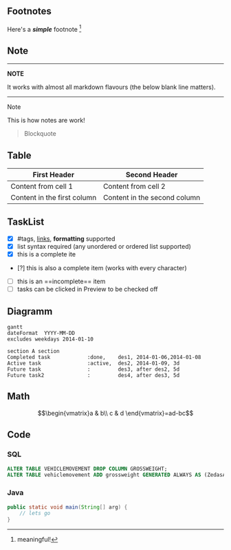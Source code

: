 ## Footnotes

Here's a ***simple*** footnote [^1]

[^1]: meaningful!

## Note

---
**NOTE**

It works with almost all markdown flavours (the below blank line matters).

---

> [!NOTE]
> This is how notes are work!

> Blockquote

## Table

First Header | Second Header
------------ | ------------
Content from cell 1 | Content from cell 2
Content in the first column | Content in the second column

## TaskList

- [x] #tags, [links](), **formatting** supported
- [x] list syntax required (any unordered or ordered list supported)
- [x] this is a complete ite
- [?] this is also a complete item (works with every character)
- [ ] this is an ==incomplete== item
- [ ] tasks can be clicked in Preview to be checked off

## Diagramm

```mermaid
gantt
dateFormat  YYYY-MM-DD
excludes weekdays 2014-01-10

section A section
Completed task            :done,    des1, 2014-01-06,2014-01-08
Active task               :active,  des2, 2014-01-09, 3d
Future task               :         des3, after des2, 5d
Future task2              :         des4, after des3, 5d
```

## Math

$$\begin{vmatrix}a & b\\
c & d
\end{vmatrix}=ad-bc$$

## Code

### SQL

```sql
ALTER TABLE VEHICLEMOVEMENT DROP COLUMN GROSSWEIGHT;  
ALTER TABLE vehiclemovement ADD grossweight GENERATED ALWAYS AS (ZedasAdmin.calcGrossWeight(tareweight,grossweightcargo));
```

### Java

```java
public static void main(String[] arg) {
	// lets go
}
```